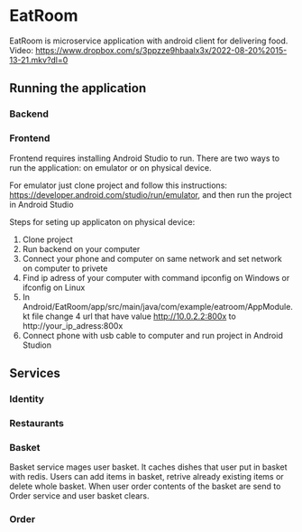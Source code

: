 # EatRoom
EatRoom is microservice application with android client for delivering food.
Video: https://www.dropbox.com/s/3ppzze9hbaalx3x/2022-08-20%2015-13-21.mkv?dl=0
## Running the application
### Backend
### Frontend
Frontend requires installing Android Studio to run. There are two ways to run the application: on emulator or on physical device.

For emulator just clone project and follow this instructions: https://developer.android.com/studio/run/emulator, and then run the project in Android Studio

Steps for seting up applicaton on physical device:
1. Clone project
2. Run backend on your computer
3. Connect your phone and computer on same network and set network on computer to privete
4. Find ip adress of your computer with command ipconfig on Windows or ifconfig on Linux
5. In Android/EatRoom/app/src/main/java/com/example/eatroom/AppModule.kt file change 4 url that have value http://10.0.2.2:800x to http://your_ip_adress:800x
6. Connect phone with usb cable to computer and run project in Android Studion

## Services
### Identity
### Restaurants
### Basket
Basket service mages user basket. 
It caches dishes that user put in basket with redis. 
Users can add items in basket, retrive already existing items or delete whole basket.
When user order contents of the basket are send to Order service and user basket clears.
### Order
